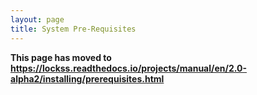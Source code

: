 ```yaml
---
layout: page
title: System Pre-Requisites
---
```


**This page has moved to <https://lockss.readthedocs.io/projects/manual/en/2.0-alpha2/installing/prerequisites.html>**
